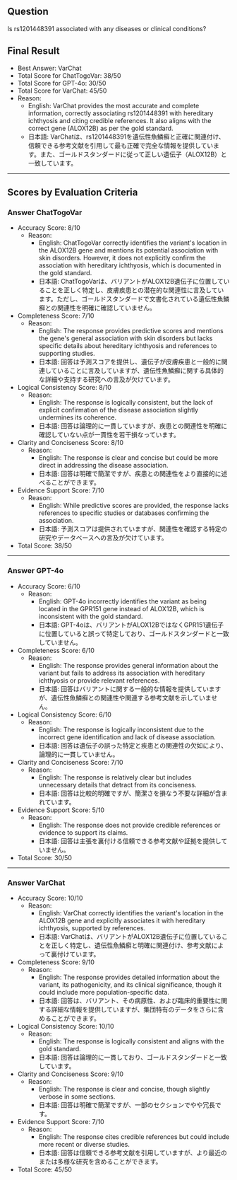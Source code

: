 ## Question

Is rs1201448391 associated with any diseases or clinical conditions?

## Final Result

- Best Answer: VarChat
- Total Score for ChatTogoVar: 38/50
- Total Score for GPT-4o: 30/50
- Total Score for VarChat: 45/50
- Reason:
  - English: VarChat provides the most accurate and complete information, correctly associating rs1201448391 with hereditary ichthyosis and citing credible references. It also aligns with the correct gene (ALOX12B) as per the gold standard.
  - 日本語: VarChatは、rs1201448391を遺伝性魚鱗癬と正確に関連付け、信頼できる参考文献を引用して最も正確で完全な情報を提供しています。また、ゴールドスタンダードに従って正しい遺伝子（ALOX12B）と一致しています。

---

## Scores by Evaluation Criteria

### Answer ChatTogoVar
- Accuracy Score: 8/10
  - Reason: 
    - English: ChatTogoVar correctly identifies the variant's location in the ALOX12B gene and mentions its potential association with skin disorders. However, it does not explicitly confirm the association with hereditary ichthyosis, which is documented in the gold standard.
    - 日本語: ChatTogoVarは、バリアントがALOX12B遺伝子に位置していることを正しく特定し、皮膚疾患との潜在的な関連性に言及しています。ただし、ゴールドスタンダードで文書化されている遺伝性魚鱗癬との関連性を明確に確認していません。
- Completeness Score: 7/10
  - Reason: 
    - English: The response provides predictive scores and mentions the gene's general association with skin disorders but lacks specific details about hereditary ichthyosis and references to supporting studies.
    - 日本語: 回答は予測スコアを提供し、遺伝子が皮膚疾患と一般的に関連していることに言及していますが、遺伝性魚鱗癬に関する具体的な詳細や支持する研究への言及が欠けています。
- Logical Consistency Score: 8/10
  - Reason: 
    - English: The response is logically consistent, but the lack of explicit confirmation of the disease association slightly undermines its coherence.
    - 日本語: 回答は論理的に一貫していますが、疾患との関連性を明確に確認していない点が一貫性を若干損なっています。
- Clarity and Conciseness Score: 8/10
  - Reason: 
    - English: The response is clear and concise but could be more direct in addressing the disease association.
    - 日本語: 回答は明確で簡潔ですが、疾患との関連性をより直接的に述べることができます。
- Evidence Support Score: 7/10
  - Reason: 
    - English: While predictive scores are provided, the response lacks references to specific studies or databases confirming the association.
    - 日本語: 予測スコアは提供されていますが、関連性を確認する特定の研究やデータベースへの言及が欠けています。
- Total Score: 38/50

---

### Answer GPT-4o
- Accuracy Score: 6/10
  - Reason: 
    - English: GPT-4o incorrectly identifies the variant as being located in the GPR151 gene instead of ALOX12B, which is inconsistent with the gold standard.
    - 日本語: GPT-4oは、バリアントがALOX12BではなくGPR151遺伝子に位置していると誤って特定しており、ゴールドスタンダードと一致していません。
- Completeness Score: 6/10
  - Reason: 
    - English: The response provides general information about the variant but fails to address its association with hereditary ichthyosis or provide relevant references.
    - 日本語: 回答はバリアントに関する一般的な情報を提供していますが、遺伝性魚鱗癬との関連性や関連する参考文献を示していません。
- Logical Consistency Score: 6/10
  - Reason: 
    - English: The response is logically inconsistent due to the incorrect gene identification and lack of disease association.
    - 日本語: 回答は遺伝子の誤った特定と疾患との関連性の欠如により、論理的に一貫していません。
- Clarity and Conciseness Score: 7/10
  - Reason: 
    - English: The response is relatively clear but includes unnecessary details that detract from its conciseness.
    - 日本語: 回答は比較的明確ですが、簡潔さを損なう不要な詳細が含まれています。
- Evidence Support Score: 5/10
  - Reason: 
    - English: The response does not provide credible references or evidence to support its claims.
    - 日本語: 回答は主張を裏付ける信頼できる参考文献や証拠を提供していません。
- Total Score: 30/50

---

### Answer VarChat
- Accuracy Score: 10/10
  - Reason: 
    - English: VarChat correctly identifies the variant's location in the ALOX12B gene and explicitly associates it with hereditary ichthyosis, supported by references.
    - 日本語: VarChatは、バリアントがALOX12B遺伝子に位置していることを正しく特定し、遺伝性魚鱗癬と明確に関連付け、参考文献によって裏付けています。
- Completeness Score: 9/10
  - Reason: 
    - English: The response provides detailed information about the variant, its pathogenicity, and its clinical significance, though it could include more population-specific data.
    - 日本語: 回答は、バリアント、その病原性、および臨床的重要性に関する詳細な情報を提供していますが、集団特有のデータをさらに含めることができます。
- Logical Consistency Score: 10/10
  - Reason: 
    - English: The response is logically consistent and aligns with the gold standard.
    - 日本語: 回答は論理的に一貫しており、ゴールドスタンダードと一致しています。
- Clarity and Conciseness Score: 9/10
  - Reason: 
    - English: The response is clear and concise, though slightly verbose in some sections.
    - 日本語: 回答は明確で簡潔ですが、一部のセクションでやや冗長です。
- Evidence Support Score: 7/10
  - Reason: 
    - English: The response cites credible references but could include more recent or diverse studies.
    - 日本語: 回答は信頼できる参考文献を引用していますが、より最近のまたは多様な研究を含めることができます。
- Total Score: 45/50